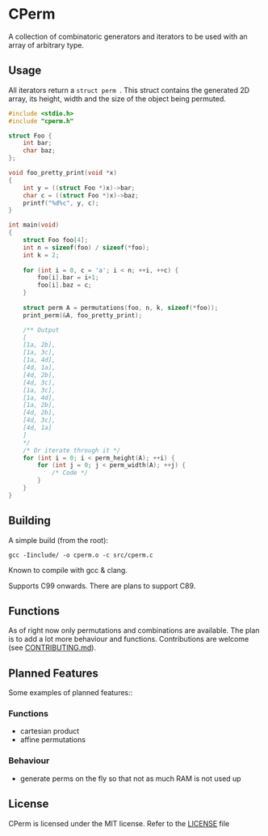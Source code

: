 # CPerm

A collection of combinatoric generators and iterators to be used with an array of arbitrary type.

## Usage

All iterators return a ```struct perm ```. This struct contains the generated 2D array, its height, width and the size of the object being permuted.

```c
#include <stdio.h>
#include "cperm.h"

struct Foo {
    int bar;
    char baz;
};

void foo_pretty_print(void *x)
{ 
    int y = ((struct Foo *)x)->bar;
    char c = ((struct Foo *)x)->baz;
    printf("%d%c", y, c);
}

int main(void)
{
    struct Foo foo[4];
    int n = sizeof(foo) / sizeof(*foo);
    int k = 2;
    
    for (int i = 0, c = 'a'; i < n; ++i, ++c) {
        foo[i].bar = i+1;
        foo[i].baz = c;
    }
    
    struct perm A = permutations(foo, n, k, sizeof(*foo));
    print_perm(&A, foo_pretty_print);

    /** Output
    [
    [1a, 2b],
    [1a, 3c],
    [1a, 4d],
    [4d, 1a],
    [4d, 2b],
    [4d, 3c],
    [1a, 3c],
    [1a, 4d],
    [1a, 2b],
    [4d, 2b],
    [4d, 3c],
    [4d, 1a]
    ]
    */
    /* Or iterate through it */
    for (int i = 0; i < perm_height(A); ++i) {
        for (int j = 0; j < perm_width(A); ++j) {
            /* Code */
        }
    }
}
```

## Building

A simple build (from the root):

```
gcc -Iinclude/ -o cperm.o -c src/cperm.c
```

Known to compile with gcc & clang.

Supports C99 onwards. There are plans to support C89.

## Functions

As of right now only permutations and combinations are available. The plan is to add a lot more behaviour and functions. Contributions are welcome (see [CONTRIBUTING.md](https://github.com/BloatedMonke/CPerm/blob/main/CONTRIBUTING.md)).

## Planned Features

Some examples of planned features::

### Functions

- cartesian product
- affine permutations

### Behaviour

- generate perms on the fly so that not as much RAM is not used up

## License

CPerm is licensed under the MIT license. Refer to the [LICENSE](https://github.com/BloatedMonke/CPerm/blob/main/LICENSE) file
